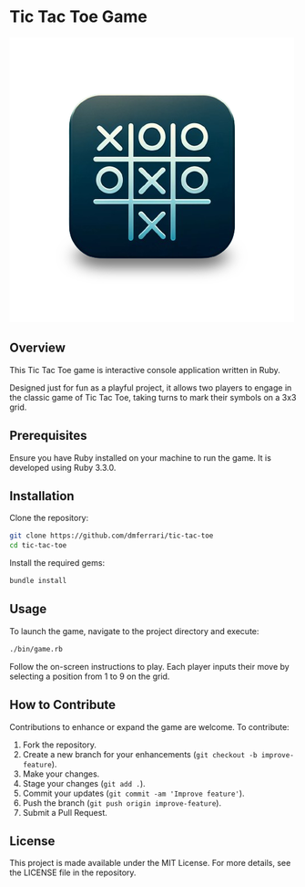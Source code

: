 # Tic Tac Toe Game

![Tic Tac Toe Icon](icon.png)

## Overview

This Tic Tac Toe game is interactive console application written in Ruby.

Designed just for fun as a playful project, it allows two players to engage in the classic game of Tic Tac Toe, taking turns to mark their symbols on a 3x3 grid.

## Prerequisites

Ensure you have Ruby installed on your machine to run the game. It is developed using Ruby 3.3.0.

## Installation

Clone the repository:

```bash
git clone https://github.com/dmferrari/tic-tac-toe
cd tic-tac-toe
```

Install the required gems:
  
```bash
bundle install
```

## Usage

To launch the game, navigate to the project directory and execute:

```bash
./bin/game.rb
```

Follow the on-screen instructions to play. Each player inputs their move by selecting a position from 1 to 9 on the grid.

## How to Contribute

Contributions to enhance or expand the game are welcome. To contribute:

1. Fork the repository.
2. Create a new branch for your enhancements (`git checkout -b improve-feature`).
3. Make your changes.
4. Stage your changes (`git add .`).
5. Commit your updates (`git commit -am 'Improve feature'`).
6. Push the branch (`git push origin improve-feature`).
7. Submit a Pull Request.

## License

This project is made available under the MIT License. For more details, see the LICENSE file in the repository.
